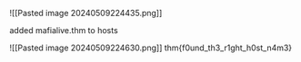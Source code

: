 
![[Pasted image 20240509224435.png]]

added mafialive.thm to hosts

![[Pasted image 20240509224630.png]]
thm{f0und_th3_r1ght_h0st_n4m3} 